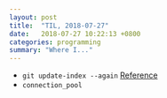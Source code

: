 ```yaml
---
layout: post
title:  "TIL, 2018-07-27"
date:   2018-07-27 10:22:13 +0800
categories: programming
summary: "Where I..."
---
```


- `git update-index --again` [Reference](https://stackoverflow.com/questions/39477305/how-to-readd-added-files-update-staged-files-only-in-git)
- `connection_pool`
